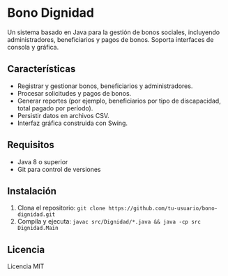 # Bono Dignidad

Un sistema basado en Java para la gestión de bonos sociales, incluyendo administradores, beneficiarios y pagos de bonos. Soporta interfaces de consola y gráfica.

## Características
- Registrar y gestionar bonos, beneficiarios y administradores.
- Procesar solicitudes y pagos de bonos.
- Generar reportes (por ejemplo, beneficiarios por tipo de discapacidad, total pagado por período).
- Persistir datos en archivos CSV.
- Interfaz gráfica construida con Swing.

## Requisitos
- Java 8 o superior
- Git para control de versiones

## Instalación
1. Clona el repositorio: `git clone https://github.com/tu-usuario/bono-dignidad.git`
2. Compila y ejecuta: `javac src/Dignidad/*.java && java -cp src Dignidad.Main`

## Licencia
Licencia MIT
